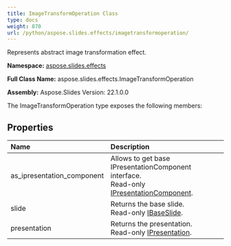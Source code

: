 ```yaml
---
title: ImageTransformOperation Class
type: docs
weight: 870
url: /python/aspose.slides.effects/imagetransformoperation/
---
```


Represents abstract image transformation effect.

**Namespace:** [aspose.slides.effects](/python/aspose.slides.effects/)

**Full Class Name:** aspose.slides.effects.ImageTransformOperation

**Assembly:**  Aspose.Slides Version: 22.1.0.0

The ImageTransformOperation type exposes the following members:
## **Properties**
|**Name**|**Description**|
| :- | :- |
|as_ipresentation_component|Allows to get base IPresentationComponent interface.<br/>            Read-only [IPresentationComponent](/python/aspose.slides/ipresentationcomponent/).|
|slide|Returns the base slide.<br/>            Read-only [IBaseSlide](/python/aspose.slides/ibaseslide/).|
|presentation|Returns the presentation. <br/>            Read-only [IPresentation](/python/aspose.slides/ipresentation/).|
